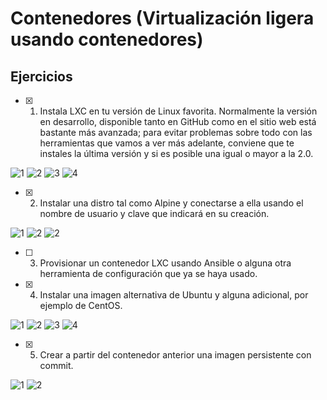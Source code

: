 # Contenedores (Virtualización ligera usando contenedores)

## Ejercicios

* [x] 1. Instala LXC en tu versión de Linux favorita. Normalmente la versión en desarrollo, disponible tanto en GitHub como en el sitio web está bastante más avanzada; para evitar problemas sobre todo con las herramientas que vamos a ver más adelante, conviene que te instales la última versión y si es posible una igual o mayor a la 2.0.

![1](EJ1/1.png)
![2](EJ1/2.png)
![3](EJ1/3.png)
![4](EJ1/4.png)

* [x] 2. Instalar una distro tal como Alpine y conectarse a ella usando el nombre de usuario y clave que indicará en su creación.

![1](EJ2/1.png)
![2](EJ2/2.png)
![2](EJ2/3.png)

* [ ] 3. Provisionar un contenedor LXC usando Ansible o alguna otra herramienta de configuración que ya se haya usado.

* [x] 4. Instalar una imagen alternativa de Ubuntu y alguna adicional, por ejemplo de CentOS.

![1](EJ4/1.png)
![2](EJ4/2.png)
![3](EJ4/3.png)
![4](EJ4/4.png)

* [x] 5. Crear a partir del contenedor anterior una imagen persistente con commit.

![1](EJ5/1.png)
![2](EJ5/2.png)




